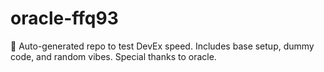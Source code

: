 ﻿# oracle-ffq93

🤖 Auto-generated repo to test DevEx speed.
Includes base setup, dummy code, and random vibes.
Special thanks to oracle.
